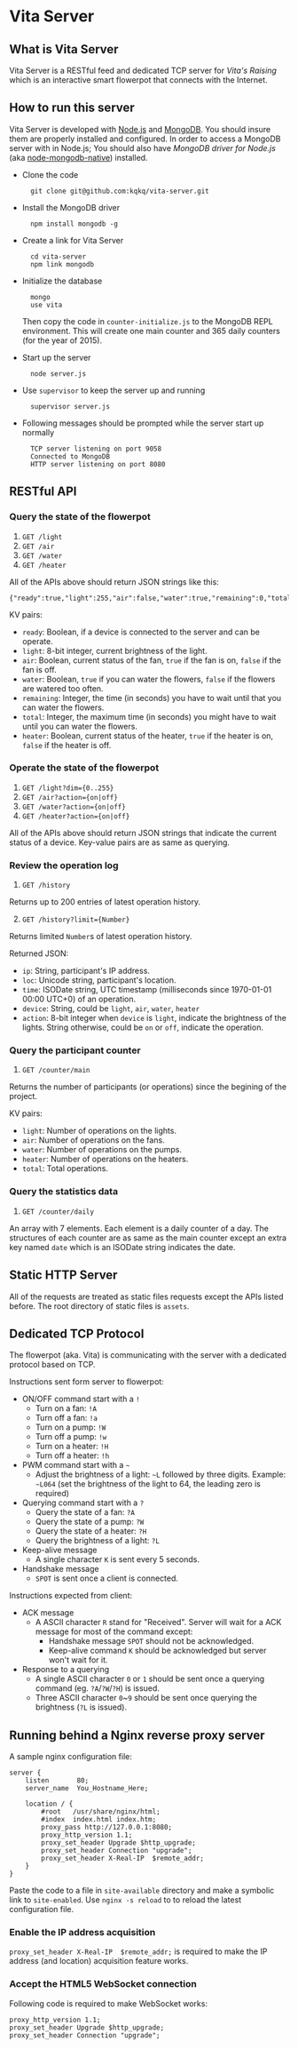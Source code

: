 # Vita Server 

## What is Vita Server
Vita Server is a RESTful feed and dedicated TCP server for *Vita's Raising* which is an interactive smart flowerpot that connects with the Internet. 

## How to run this server

Vita Server is developed with [Node.js](https://nodejs.org) and [MongoDB](http://www.mongodb.org). You should insure them are properly installed and configured. In order to access a MongoDB server with in Node.js; You should also have *MongoDB driver for Node.js* (aka [node-mongodb-native](http://mongodb.github.io/node-mongodb-native/)) installed. 

* Clone the code

		git clone git@github.com:kqkq/vita-server.git
		
* Install the MongoDB driver

		npm install mongodb -g
		 		
* Create a link for Vita Server

		cd vita-server
		npm link mongodb
		
* Initialize the database

		mongo
		use vita
	
	Then copy the code in `counter-initialize.js` to the MongoDB REPL environment. This will create one main counter and 365 daily counters (for the year of 2015). 
		
* Start up the server

		node server.js
		
* Use `supervisor` to keep the server up and running

		supervisor server.js
		
* Following messages should be prompted while the server start up normally

		TCP server listening on port 9058
		Connected to MongoDB
		HTTP server listening on port 8080
		
## RESTful API

### Query the state of the flowerpot

1. `GET /light`
2. `GET /air`
3. `GET /water`
4. `GET /heater`

All of the APIs above should return JSON strings like this:

    {"ready":true,"light":255,"air":false,"water":true,"remaining":0,"total":600,"heater":true}

KV pairs:

* `ready`: Boolean, if a device is connected to the server and can be operate.
* `light`: 8-bit integer, current brightness of the light.
* `air`: Boolean, current status of the fan, `true` if the fan is on, `false` if the fan is off.
* `water`: Boolean, `true` if you can water the flowers, `false` if the flowers are watered too often.
* `remaining`: Integer, the time (in seconds)  you have to wait until that you can water the flowers.
* `total`: Integer, the maximum time (in seconds) you might have to wait until you can water the flowers.
* `heater`: Boolean, current status of the heater, `true` if the heater is on, `false` if the heater is off.

### Operate the state of the flowerpot

1. `GET /light?dim={0..255}`
2. `GET /air?action={on|off}`
3. `GET /water?action={on|off}`
4. `GET /heater?action={on|off}`

All of the APIs above should return JSON strings that indicate the current status of a device. Key-value pairs are as same as querying.

### Review the operation log

1. `GET /history`

Returns up to 200 entries of latest operation history.

2. `GET /history?limit={Number}`

Returns limited `Number`s of latest operation history.

Returned JSON:

* `ip`: String, participant's IP address.
* `loc`: Unicode string, participant's location. 
* `time`: ISODate string, UTC timestamp (milliseconds since 1970-01-01 00:00 UTC+0) of an operation.
* `device`: String, could be `light`, `air`, `water`, `heater`
* `action`: 8-bit integer when `device` is `light`, indicate the brightness of the lights. String otherwise, could be `on` or `off`, indicate the operation.

### Query the participant counter

1. `GET /counter/main`

Returns the number of participants (or operations) since the begining of the project.

KV pairs:

* `light`: Number of operations on the lights.
* `air`: Number of operations on the fans.
* `water`: Number of operations on the pumps.
* `heater`: Number of operations on the heaters.
* `total`: Total operations.

### Query the statistics data

1. `GET /counter/daily`

An array with 7 elements. Each element is a daily counter of a day. The structures of each counter are as same as the main counter except an extra key named `date` which is an ISODate string indicates the date.

## Static HTTP Server

All of the requests are treated as static files requests except the APIs listed before. The root directory of static files is `assets`.

## Dedicated TCP Protocol

The flowerpot (aka. Vita) is communicating with the server with a dedicated protocol based on TCP. 

Instructions sent form server to flowerpot: 

* ON/OFF command start with a `!`
    - Turn on a fan: `!A`
    - Turn off a fan: `!a`
    - Turn on a pump: `!W`
    - Turn off a pump: `!w`
    - Turn on a heater: `!H`
    - Turn off a heater: `!h`
* PWM command start with a `~`
    - Adjust the brightness of a light: `~L` followed by three digits. Example: `~L064` (set the brightness of the light to 64, the leading zero is required)
* Querying command start with a `?`
    - Query the state of a fan: `?A`
    - Query the state of a pump: `?W`
    - Query the state of a heater: `?H`
    - Query the brightness of a light: `?L`
* Keep-alive message
    - A single character `K` is sent every 5 seconds.
* Handshake message
    - `SPOT` is sent once a client is connected.

Instructions expected from client:

* ACK message
    - A ASCII character `R` stand for "Received". Server will wait for a ACK message for most of the command except:
        + Handshake message `SPOT` should not be acknowledged.
        + Keep-alive command `K` should be acknowledged but server won't wait for it.
* Response to a querying
    - A single ASCII character `0` or `1` should be sent once a querying command (eg. `?A`/`?W`/`?H`) is issued.
    - Three ASCII character `0`\~`9` should be sent once querying the brightness (`?L` is issued).

## Running behind a Nginx reverse proxy server

A sample nginx configuration file:

	server {
	    listen       80;
	    server_name  You_Hostname_Here;

	    location / {
	        #root   /usr/share/nginx/html;
	        #index  index.html index.htm;
	        proxy_pass http://127.0.0.1:8080;
	        proxy_http_version 1.1;
	        proxy_set_header Upgrade $http_upgrade;
	        proxy_set_header Connection "upgrade";
	        proxy_set_header X-Real-IP  $remote_addr;
	    }
	}
	
Paste the code to a file in `site-available` directory and make a symbolic link to `site-enabled`. Use `nginx -s reload` to to reload the latest configuration file.
	
### Enable the IP address acquisition

`proxy_set_header X-Real-IP  $remote_addr;` is required to make the IP address (and location) acquisition feature works.

### Accept the HTML5 WebSocket connection

Following code is required to make WebSocket works:

	proxy_http_version 1.1;
	proxy_set_header Upgrade $http_upgrade;
	proxy_set_header Connection "upgrade";